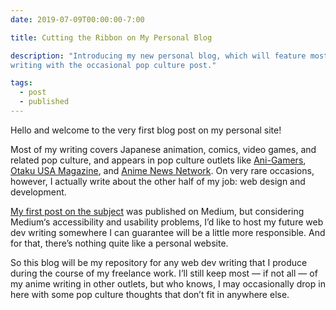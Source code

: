```yaml
---
date: 2019-07-09T00:00:00-7:00

title: Cutting the Ribbon on My Personal Blog

description: "Introducing my new personal blog, which will feature mostly tech
writing with the occasional pop culture post."

tags:
  - post
  - published
---
```


Hello and welcome to the very first blog post on my personal site!

Most of my writing covers Japanese animation, comics, video games, and related pop culture, and appears in pop culture outlets like [Ani-Gamers](https://anigamers.com), [Otaku USA Magazine](https://otakuusamagazine.com), and [Anime News Network](https://animenewsnetwork.com). On very rare occasions, however, I actually write about the other half of my job: web design and development.

[My first post on the subject](https://medium.com/@vamptvo/pixels-vs-ems-users-do-change-font-size-5cfb20831773) was published on Medium, but considering Medium‘s accessibility and usability problems, I’d like to host my future web dev writing somewhere I can guarantee will be a little more responsible. And for that, there’s nothing quite like a personal website.

So this blog will be my repository for any web dev writing that I produce during the course of my freelance work. I’ll still keep most — if not all — of my anime writing in other outlets, but who knows, I may occasionally drop in here with some pop culture thoughts that don’t fit in anywhere else.
